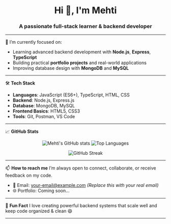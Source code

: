 <h1 align="center">Hi 👋, I'm Mehti</h1>
<h3 align="center">A passionate full-stack learner & backend developer</h3>

---

🌱 I’m currently focused on:
- Learning advanced backend development with **Node.js**, **Express**, **TypeScript**
- Building practical **portfolio projects** and real-world applications
- Improving database design with **MongoDB** and **MySQL**

---

🛠️ **Tech Stack**
- **Languages**: JavaScript (ES6+), TypeScript, HTML, CSS
- **Backend**: Node.js, Express.js
- **Database**: MongoDB, MySQL
- **Frontend Basics**: HTML5, CSS3
- **Tools**: Git, Postman, VS Code

---

📈 **GitHub Stats**

<p align="center">
  <img src="https://github-readme-stats.vercel.app/api?username=Mehti&show_icons=true&theme=tokyonight" alt="Mehti's GitHub stats" />
  <img src="https://github-readme-stats.vercel.app/api/top-langs/?username=Mehti&layout=compact&theme=tokyonight" alt="Top Languages" />
</p>

<p align="center">
  <img src="https://github-readme-streak-stats.herokuapp.com/?user=Mehti&theme=tokyonight" alt="GitHub Streak" />
</p>

---

📫 **How to reach me**
I’m always open to connect, collaborate, or receive feedback on my code.

- 📧 Email: your-email@example.com *(Replace this with your real email)*
- 🌐 Portfolio: Coming soon...

---

💬 **Fun Fact**
I love creating powerful backend systems that scale well and keep code organized & clean 😄

---
